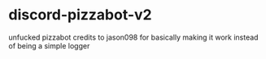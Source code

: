 # discord-pizzabot-v2
unfucked pizzabot
credits to jason098 for basically making it work instead of being a simple logger
